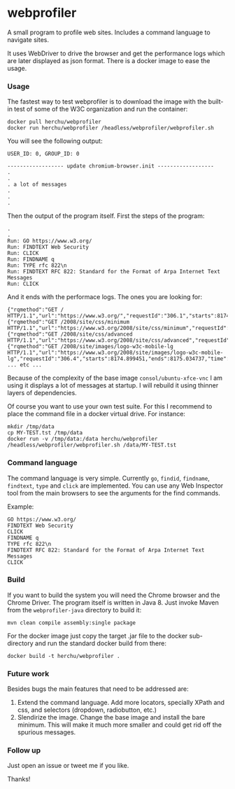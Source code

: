 # webprofiler

A small program to profile web sites. Includes a command language to navigate sites.

It uses WebDriver to drive the browser and get the performance logs which are later displayed as json format.
There is a docker image to ease the usage.


### Usage

The fastest way to test webprofiler is to download the image with the built-in test of some of the W3C organization
and run the container:

    docker pull herchu/webprofiler
    docker run herchu/webprofiler /headless/webprofiler/webprofiler.sh

You will see the following output:

    USER_ID: 0, GROUP_ID: 0

    ------------------ update chromium-browser.init ------------------
    .
    .
    . a lot of messages
    .
    .
    .

Then the output of the program itself. First the steps of the program:

    .
    .
    Run: GO https://www.w3.org/
    Run: FINDTEXT Web Security
    Run: CLICK
    Run: FINDNAME q
    Run: TYPE rfc 822\n
    Run: FINDTEXT RFC 822: Standard for the Format of Arpa Internet Text Messages
    Run: CLICK

And it ends with the performace logs. The ones you are looking for:

    {"rqmethod":"GET / HTTP/1.1","url":"https://www.w3.org/","requestId":"306.1","starts":8174.135192,"ends":8174.465221,"time":330.02900000064983}
    {"rqmethod":"GET /2008/site/css/minimum HTTP/1.1","url":"https://www.w3.org/2008/site/css/minimum","requestId":"306.2","starts":8174.745157,"ends":8174.876674,"time":131.51699999980337}
    {"rqmethod":"GET /2008/site/css/advanced HTTP/1.1","url":"https://www.w3.org/2008/site/css/advanced","requestId":"306.3","starts":8174.747878,"ends":8174.898895,"time":151.01700000013807}
    {"rqmethod":"GET /2008/site/images/logo-w3c-mobile-lg HTTP/1.1","url":"https://www.w3.org/2008/site/images/logo-w3c-mobile-lg","requestId":"306.4","starts":8174.899451,"ends":8175.034737,"time":
    ... etc ...


Because of the complexity of the base image `consol/ubuntu-xfce-vnc` I am using it displays a lot of messages at
startup. I will rebuild it using thinner layers of dependencies.

Of course you want to use your own test suite. For this I recommend to place the command file
in a docker virtual drive. For instance:

    mkdir /tmp/data
    cp MY-TEST.tst /tmp/data
    docker run -v /tmp/data:/data herchu/webprofiler /headless/webprofiler/webprofiler.sh /data/MY-TEST.tst


### Command language

The command language is very simple. Currently  `go`, `findid`, `findname`, `findtext`,
`type` and `click` are implemented. You can use any Web Inspector tool from the main
browsers to see the arguments for the find commands.

Example:

    GO https://www.w3.org/
    FINDTEXT Web Security
    CLICK
    FINDNAME q
    TYPE rfc 822\n
    FINDTEXT RFC 822: Standard for the Format of Arpa Internet Text Messages
    CLICK


### Build

If you want to build the system you will need the Chrome browser and the Chrome Driver.
The program itself is written in Java 8. Just invoke Maven from the `webprofiler-java`
directory to build it:

    mvn clean compile assembly:single package 

For the docker image just copy the target .jar file to the docker sub-directory
and run the standard docker build from there:

    docker build -t herchu/webprofiler .


### Future work

Besides bugs the main features that need to be addressed are:

1. Extend the command language.
   Add more locators, specially XPath and css, and selectors (dropdown, radiobutton, etc.)
2. Slendirize the image.
   Change the base image and install the bare minimum. This will make it much more
   smaller and could get rid off the spurious messages.


### Follow up

Just open an issue or tweet me if you like.

Thanks!

